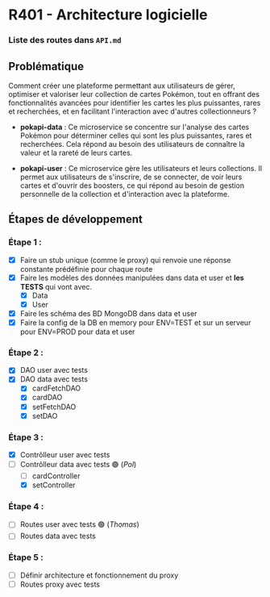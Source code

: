 # R401 - Architecture logicielle

### Liste des routes dans `API.md` 

## Problématique

Comment créer une plateforme permettant aux utilisateurs de gérer, optimiser et valoriser leur collection de cartes Pokémon, tout en offrant des fonctionnalités avancées pour identifier les cartes les plus puissantes, rares et recherchées, et en facilitant l'interaction avec d'autres collectionneurs ?

* **pokapi-data** : Ce microservice se concentre sur l'analyse des cartes Pokémon pour déterminer celles qui sont les plus puissantes, rares et recherchées. Cela répond au besoin des utilisateurs de connaître la valeur et la rareté de leurs cartes.

* **pokapi-user** : Ce microservice gère les utilisateurs et leurs collections. Il permet aux utilisateurs de s'inscrire, de se connecter, de voir leurs cartes et d'ouvrir des boosters, ce qui répond au besoin de gestion personnelle de la collection et d'interaction avec la plateforme.

## Étapes de développement

### Étape 1 :

- [x] Faire un stub unique (comme le proxy) qui renvoie une réponse constante prédéfinie pour chaque route
- [x] Faire les modèles des données manipulées dans data et user et **les TESTS** qui vont avec.
	- [x] Data
	- [x] User 
- [x] Faire les schéma des BD MongoDB dans data et user
- [x] Faire la config de la DB en memory pour ENV=TEST et sur un serveur pour ENV=PROD pour data et user

### Étape 2 : 

- [x] DAO user avec tests
- [x] DAO data avec tests
	- [x] cardFetchDAO
	- [x] cardDAO
	- [x] setFetchDAO
	- [x] setDAO

### Étape 3 : 

- [x] Contrôlleur user avec tests
- [ ] Contrôlleur data avec tests 🟢 (*Pol*)
	- [ ] cardController
	- [x] setController

### Étape 4 : 

- [ ] Routes user avec tests 🟢 (*Thomas*)
- [ ] Routes data avec tests 

### Étape 5 : 

- [ ] Définir architecture et fonctionnement du proxy
- [ ] Routes proxy avec tests
